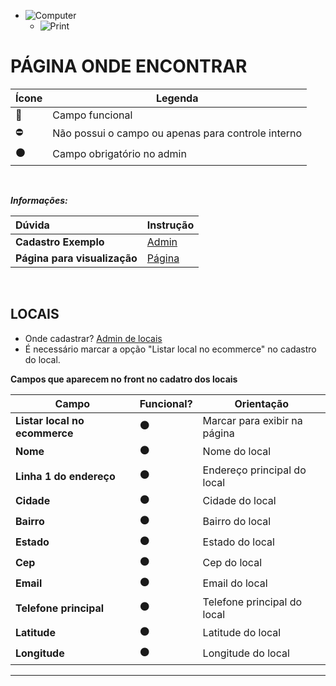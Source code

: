 


- ![Computer](../images/prints/computer.png)
  - ![Print](../images/prints/07-onde-encontrar.png)

# PÁGINA ONDE ENCONTRAR

| Ícone               | Legenda                                            |
| ------------------- | -------------------------------------------------- |
| :large_blue_circle: | Campo funcional                                    |
| :no_entry:          | Não possui o campo ou apenas para controle interno |
| :black_circle:      | Campo obrigatório no admin                         |

&nbsp;

**_Informações:_**

| Dúvida                       | Instrução                                                                  |
| :--------------------------- | :------------------------------------------------------------------------- |
| **Cadastro Exemplo**         | [Admin](https://template5.vnda.dev/admin/paginas/editar?id=onde-encontrar) |
| **Página para visualização** | [Página](https://template5.vnda.dev/p/onde-encontrar)                      |

&nbsp;

## LOCAIS

- Onde cadastrar? [Admin de locais](https://template5.vnda.dev/admin/config/gerais/locais)
- É necessário marcar a opção "Listar local no ecommerce" no cadastro do local.

**Campos que aparecem no front no cadatro dos locais**

| Campo                         | Funcional?     | Orientação                   |
| ----------------------------- | -------------- | ---------------------------- |
| **Listar local no ecommerce** | :black_circle: | Marcar para exibir na página |
| **Nome**                      | :black_circle: | Nome do local                |
| **Linha 1 do endereço**       | :black_circle: | Endereço principal do local  |
| **Cidade**                    | :black_circle: | Cidade do local              |
| **Bairro**                    | :black_circle: | Bairro do local              |
| **Estado**                    | :black_circle: | Estado do local              |
| **Cep**                       | :black_circle: | Cep do local                 |
| **Email**                     | :black_circle: | Email do local               |
| **Telefone principal**        | :black_circle: | Telefone principal do local  |
| **Latitude**                  | :black_circle: | Latitude do local            |
| **Longitude**                 | :black_circle: | Longitude do local           |

***
